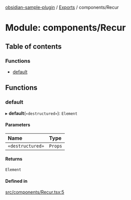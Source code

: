 [obsidian-sample-plugin](../README.md) / [Exports](../modules.md) / components/Recur

# Module: components/Recur

## Table of contents

### Functions

- [default](components_Recur.md#default)

## Functions

### default

▸ **default**(`«destructured»`): `Element`

#### Parameters

| Name | Type |
| :------ | :------ |
| `«destructured»` | `Props` |

#### Returns

`Element`

#### Defined in

[src/components/Recur.tsx:5](https://github.com/dromse/personal-grind-manager/blob/93620cd/src/components/Recur.tsx#L5)
